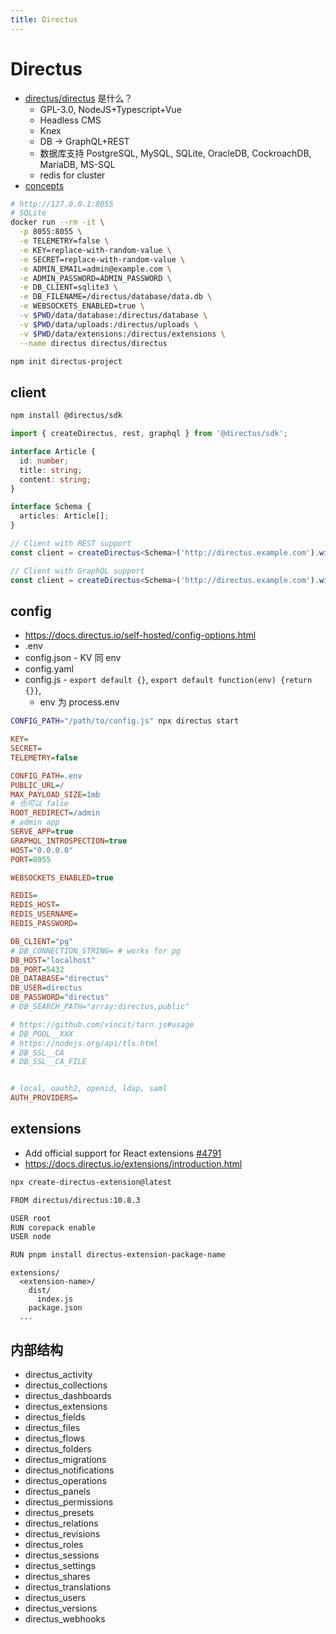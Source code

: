 ```yaml
---
title: Directus
---
```


# Directus

- [directus/directus](https://github.com/directus/directus) 是什么？
  - GPL-3.0, NodeJS+Typescript+Vue
  - Headless CMS
  - Knex
  - DB -> GraphQL+REST
  - 数据库支持 PostgreSQL, MySQL, SQLite, OracleDB, CockroachDB, MariaDB, MS-SQL
  - redis for cluster
- [concepts](https://docs.directus.io/concepts/activity/)

```bash
# http://127.0.0.1:8055
# SQLite
docker run --rm -it \
  -p 8055:8055 \
  -e TELEMETRY=false \
  -e KEY=replace-with-random-value \
  -e SECRET=replace-with-random-value \
  -e ADMIN_EMAIL=admin@example.com \
  -e ADMIN_PASSWORD=ADMIN_PASSWORD \
  -e DB_CLIENT=sqlite3 \
  -e DB_FILENAME=/directus/database/data.db \
  -e WEBSOCKETS_ENABLED=true \
  -v $PWD/data/database:/directus/database \
  -v $PWD/data/uploads:/directus/uploads \
  -v $PWD/data/extensions:/directus/extensions \
  --name directus directus/directus

npm init directus-project
```

## client

```bash
npm install @directus/sdk
```

```ts
import { createDirectus, rest, graphql } from '@directus/sdk';

interface Article {
  id: number;
  title: string;
  content: string;
}

interface Schema {
  articles: Article[];
}

// Client with REST support
const client = createDirectus<Schema>('http://directus.example.com').with(rest());

// Client with GraphQL support
const client = createDirectus<Schema>('http://directus.example.com').with(graphql());
```

## config

- https://docs.directus.io/self-hosted/config-options.html
- .env
- config.json - KV 同 env
- config.yaml
- config.js - `export default {}`, `export default function(env) {return {}}`,
  - env 为 process.env

```bash
CONFIG_PATH="/path/to/config.js" npx directus start
```

```ini
KEY=
SECRET=
TELEMETRY=false

CONFIG_PATH=.env
PUBLIC_URL=/
MAX_PAYLOAD_SIZE=1mb
# 也可以 false
ROOT_REDIRECT=/admin
# admin app
SERVE_APP=true
GRAPHQL_INTROSPECTION=true
HOST="0.0.0.0"
PORT=8055

WEBSOCKETS_ENABLED=true

REDIS=
REDIS_HOST=
REDIS_USERNAME=
REDIS_PASSWORD=

DB_CLIENT="pg"
# DB_CONNECTION_STRING= # works for pg
DB_HOST="localhost"
DB_PORT=5432
DB_DATABASE="directus"
DB_USER=directus
DB_PASSWORD="directus"
# DB_SEARCH_PATH="array:directus,public"

# https://github.com/vincit/tarn.js#usage
# DB_POOL__XXX
# https://nodejs.org/api/tls.html
# DB_SSL__CA
# DB_SSL__CA_FILE


# local, oauth2, openid, ldap, saml
AUTH_PROVIDERS=
```

## extensions

- Add official support for React extensions [#4791](https://github.com/directus/directus/discussions/4791)
- https://docs.directus.io/extensions/introduction.html

```bash
npx create-directus-extension@latest
```

```bash
FROM directus/directus:10.8.3

USER root
RUN corepack enable
USER node

RUN pnpm install directus-extension-package-name
```

```
extensions/
  <extension-name>/
    dist/
      index.js
    package.json
  ...
```

## 内部结构

- directus_activity
- directus_collections
- directus_dashboards
- directus_extensions
- directus_fields
- directus_files
- directus_flows
- directus_folders
- directus_migrations
- directus_notifications
- directus_operations
- directus_panels
- directus_permissions
- directus_presets
- directus_relations
- directus_revisions
- directus_roles
- directus_sessions
- directus_settings
- directus_shares
- directus_translations
- directus_users
- directus_versions
- directus_webhooks
